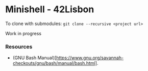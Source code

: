 # Minishell - 42Lisbon

To clone with submodules: `git clone --recursive <project url>`

Work in progress

### Resources
- (GNU Bash Manual)[https://www.gnu.org/savannah-checkouts/gnu/bash/manual/bash.html].
